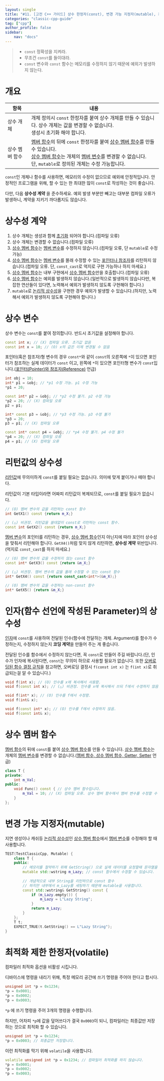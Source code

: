 ```yaml
---
layout: single
title: "#11. [고전 C++ 가이드] 상수 한정자(const), 변경 가능 지정자(mutable), 최적화 제한 한정자(volatile)"
categories: "classic-cpp-guide"
tag: ["cpp"]
author_profile: false
sidebar: 
    nav: "docs"
---
```


> * `const` 정확성을 지켜라.
> * 무조건 `const`를 들이대라.
> * `const` 변수와 `const` 함수는 메모리를 수정하지 않기 때문에 예외가 발생하지 않는다.

# 개요

|항목|내용|
|--|--|
|상수 개체|개체 정의시 `const` 한정자를 붙여 상수 개체를 만들 수 있습니다. 상수 개체는 값을 변경할 수 없습니다.<br/>생성시 초기화 해야 합니다.|
|상수 멤버 함수|[멤버 함수](https://tango1202.github.io/classic-cpp-oop/classic-cpp-oop-member-function/#%EB%A9%A4%EB%B2%84-%ED%95%A8%EC%88%98)의 뒤에 `const` 한정자를 붙여 [상수 멤버 함수](https://tango1202.github.io/classic-cpp-oop/classic-cpp-oop-member-function/#%EC%83%81%EC%88%98-%EB%A9%A4%EB%B2%84-%ED%95%A8%EC%88%98)를 만들 수 있습니다.<br/>[상수 멤버 함수](https://tango1202.github.io/classic-cpp-oop/classic-cpp-oop-member-function/#%EC%83%81%EC%88%98-%EB%A9%A4%EB%B2%84-%ED%95%A8%EC%88%98)는 개체의 [멤버 변수](https://tango1202.github.io/classic-cpp-oop/classic-cpp-oop-member-variable/)를 변경할 수 없습니다.<br/>단, `mutable`로 정의된 개체는 수정 가능합니다.|

`const`인 개체나 함수를 사용하면, 메모리의 수정이 없으므로 예외에 안정적입니다. 안정적인 프로그램을 위해, 할 수 있는 한 최대한 많이 `const`로 작성하는 것이 좋습니다.

다만, 다음 **상수성 계약** 을 준수하세요. 예외 발생 부분만 빼고는 대부분 컴파일 오류가 발생하니, 계약을 지키기 까다롭지도 않습니다.

# 상수성 계약

1. 상수 개체는 생성과 함께 [초기화](https://tango1202.github.io/classic-cpp-guide/classic-cpp-guide-initialization/) 되어야 합니다.(컴파일 오류)
2. 상수 개체는 변경할 수 없습니다.(컴파일 오류)
3. [상수 멤버 함수](https://tango1202.github.io/classic-cpp-oop/classic-cpp-oop-member-function/#%EC%83%81%EC%88%98-%EB%A9%A4%EB%B2%84-%ED%95%A8%EC%88%98)는 [멤버 변수](https://tango1202.github.io/classic-cpp-oop/classic-cpp-oop-member-variable/)를 수정하지 않습니다.(컴파일 오류, 단 `mutable`로 수정 가능)
4. [상수 멤버 함수](https://tango1202.github.io/classic-cpp-oop/classic-cpp-oop-member-function/#%EC%83%81%EC%88%98-%EB%A9%A4%EB%B2%84-%ED%95%A8%EC%88%98)는 [멤버 변수](https://tango1202.github.io/classic-cpp-oop/classic-cpp-oop-member-variable/)를 몰래 수정할 수 있는 [포인터나 참조자](https://tango1202.github.io/classic-cpp-guide/classic-cpp-guide-pointer-reference/)를 리턴하지 않습니다.(컴파일 오류. 단, `const_cast`로 억지로 구현 가능하나 하지 마세요.)
5. [상수 멤버 함수](https://tango1202.github.io/classic-cpp-oop/classic-cpp-oop-member-function/#%EC%83%81%EC%88%98-%EB%A9%A4%EB%B2%84-%ED%95%A8%EC%88%98)는 내부 구현에서 [상수 멤버 함수](https://tango1202.github.io/classic-cpp-oop/classic-cpp-oop-member-function/#%EC%83%81%EC%88%98-%EB%A9%A4%EB%B2%84-%ED%95%A8%EC%88%98)만을 호출합니다.(컴파일 오류)
6. [상수 멤버 함수](https://tango1202.github.io/classic-cpp-oop/classic-cpp-oop-member-function/#%EC%83%81%EC%88%98-%EB%A9%A4%EB%B2%84-%ED%95%A8%EC%88%98)는 예외를 발생하지 않습니다.(일반적으로 발생하지 않습니다만, 복잡한 연산들이 있다면, 노력해서 예외가 발생하지 않도록 구현해야 합니다.)
7. `mutable`로 [논리적 상수성](https://tango1202.github.io/cpp-coding-pattern/cpp-coding-pattern-logical-const/)을 구현한 경우 예외가 발생할 수 있습니다.(하지만, 노력해서 예외가 발생하지 않도록 구현해야 합니다.)


# 상수 변수

상수 변수는 `const`를 붙여 정의합니다. 반드시 초기값을 설정해야 합니다. 

```cpp
const int x; // (X) 컴파일 오류. 초기값 없음
const int x = 10; // (O) x의 값은 이제 변경될 수 없음
```

포인터(혹은 참조자)형 변수의 경우 `const*`와 같이 `const`의 오른쪽에 `*`이 있으면 포인터가 참조하는 실제 데이터가 `const` 이고, 왼쪽에 `*`이 있으면 포인터형 변수가 `const`입니다.([포인터(Pointer)와 참조자(Reference)](https://tango1202.github.io/classic-cpp-guide/classic-cpp-guide-pointer-reference/) 언급)

```cpp
int obj = 10;
int* p1 = &obj; // *p1 수정 가능. p1 수정 가능
*p1 = 20;

const int* p2 = &obj; // *p2 수정 불가. p2 수정 가능
*p2 = 20; // (X) 컴파일 오류
p2 = p1;

int* const p3 = &obj; // *p3 수정 가능. p3 수정 불가
*p3 = 20;
p3 = p1; // (X) 컴파일 오류

const int* const p4 = &obj; // *p4 수정 불가. p4 수정 불가
*p4 = 20; // (X) 컴파일 오류
p4 = p1; // (X) 컴파일 오류
```

# 리턴값의 상수성

[리턴값](https://tango1202.github.io/classic-cpp-guide/classic-cpp-guide-function/#%EB%A6%AC%ED%84%B4%EA%B0%92)에 무의미하게 `const`를 붙일 필요는 없습니다. 의미에 맞게 붙이거나 떼야 합니다.

리턴값이 기본 타입이라면 어짜피 리턴값이 복제되므로, `const`를 붙일 필요가 없습니다.

```cpp
// (O) 멤버 변수의 값을 리턴하는 const 함수
int GetX1() const {return m_X;} 

// (△) 비권장. 리턴값을 쓸데없이 const로 리턴하는 const 함수. 
const int GetX2() const {return m_X;} 
```

[멤버 변수](https://tango1202.github.io/classic-cpp-oop/classic-cpp-oop-member-variable/)의 포인터를 리턴하는 경우, [상수 멤버 함수](https://tango1202.github.io/classic-cpp-oop/classic-cpp-oop-member-function/#%EC%83%81%EC%88%98-%EB%A9%A4%EB%B2%84-%ED%95%A8%EC%88%98)인지 아닌지에 따라 포인터 상수성을 맞춰서 리턴해야 합니다. `GetX4()`처럼 맞지 않게 리턴하면, **상수성 계약** 위반입니다.(억지로 `const_cast`를 하지 마세요.)

```cpp
// (O) 멤버 변수의 값을 수정하지 않는 const 함수
const int* GetX3() const {return &m_X;}    

// (△) 비권장. 멤버 변수의 값을 몰래 수정할 수 있는 const 함수
int* GetX4() const {return const_cast<int*>(&m_X);}

// (O) 맴버 변수의 값을 수정하는 non-const 함수      
int* GetX5() {return &m_X;} 	                        
```

# 인자(함수 선언에 작성된 Parameter)의 상수성

[인자](https://tango1202.github.io/classic-cpp-guide/classic-cpp-guide-function/#%EC%9D%B8%EC%9E%90%EB%A7%A4%EA%B0%9C%EB%B3%80%EC%88%98-parameter)에 `const`를 사용하여 전달된 인수(함수에 전달하는 개체. Argument)를 함수가 수정하는지, 수정하지 않는지 **코딩 계약**을 만들어 주는 게 좋습니다. 

전달된 인수를 함수에서 수정하지 않는다면, 꼭 `const`로 만들어 주길 바랍니다.(단, 인수가 인자에 복사된다면, `const`는 무의미 하므로 사용할 필요가 없습니다. 또한 [오버로딩된 함수 결정 규칙](https://tango1202.github.io/classic-cpp-guide/classic-cpp-guide-function/#%EC%98%A4%EB%B2%84%EB%A1%9C%EB%94%A9%EB%90%9C-%ED%95%A8%EC%88%98-%EA%B2%B0%EC%A0%95-%EA%B7%9C%EC%B9%99)을 참고하면, 오버로딩 결정시 `f(const int x)` 는 `f(int x)`로 취급되는걸 알 수 있습니다.)

```cpp
void f(int x); // (O) 인수를 x에 복사해서 사용함.
void f(const int x); // (△) 비권장. 인수를 x에 복사해서 쓰되 f에서 수정하지 않음. 호출하는 쪽에선 무의미

void f(int* x); // (O) 인수를 f에서 수정함.
void f(int& x); 

void f(const int* x); // (O) 인수를 f에서 수정하지 않음.
void f(const int& x);   
```
# 상수 멤버 함수

[멤버 함수](https://tango1202.github.io/classic-cpp-oop/classic-cpp-oop-member-function/#%EB%A9%A4%EB%B2%84-%ED%95%A8%EC%88%98)의 뒤에 `const`를 붙여 [상수 멤버 함수](https://tango1202.github.io/classic-cpp-oop/classic-cpp-oop-member-function/#%EC%83%81%EC%88%98-%EB%A9%A4%EB%B2%84-%ED%95%A8%EC%88%98)를 만들 수 있습니다. [상수 멤버 함수](https://tango1202.github.io/classic-cpp-oop/classic-cpp-oop-member-function/#%EC%83%81%EC%88%98-%EB%A9%A4%EB%B2%84-%ED%95%A8%EC%88%98)는 개체의 [멤버 변수](https://tango1202.github.io/classic-cpp-oop/classic-cpp-oop-member-variable/)를 변경할 수 없습니다.([멤버 함수, 상수 멤버 함수, Getter, Setter](https://tango1202.github.io/classic-cpp-oop/classic-cpp-oop-member-function/) 언급)

```cpp
class T {
private:
    int m_Val;
public:
    void Func() const { // 상수 멤버 함수입니다.
        m_Val = 10; // (X) 컴파일 오류. 상수 멤버 함수에서 멤버 변수를 수정할 수 없습니다.
    }
};
```

# 변경 가능 지정자(mutable)

지연 생성이나 캐쉬등 [논리적 상수성](https://tango1202.github.io/cpp-coding-pattern/cpp-coding-pattern-logical-const/)인 [상수 멤버 함수](https://tango1202.github.io/classic-cpp-oop/classic-cpp-oop-member-function/#%EC%83%81%EC%88%98-%EB%A9%A4%EB%B2%84-%ED%95%A8%EC%88%98)에서 [멤버 변수](https://tango1202.github.io/classic-cpp-oop/classic-cpp-oop-member-variable/)를 수정해야 할 때 사용합니다.

```cpp
TEST(TestClassicCpp, Mutable) {
    class T {
    public:
        // 메모리를 절약하기 위해 GetString() 으로 실제 데이터를 요청할때 문자열을 채울겁니다.
        mutable std::wstring m_Lazy; // const 함수에서 수정할 수 있습니다.
        
        // 개념적으로 내부 String을 리턴하므로 const 함수
        // 하지만 내부에서 m_Lazy를 세팅하기 때문에 mutable을 사용합니다.
        const std::wstring& GetString() const {
            if (m_Lazy.empty()) {
                m_Lazy = L"Lazy String";
            }
            return m_Lazy;
        }
    };
    T t;
    EXPECT_TRUE(t.GetString() == L"Lazy String");
}
```

# 최적화 제한 한정자(volatile)

컴파일러 최적화 옵션을 비활성 시킵니다.

디바이스에 명령을 내리기 위해, 특정 메모리 공간에 쓰기 명령을 주어야 한다고 합시다.

```cpp
unsigned int *p = 0x1234;
*p = 0x0001;
*p = 0x0002;
*p = 0x0003;
```

`*p` 에 쓰기 명령을 주어 3개의 명령을 수행합니다.

하지만, 어차피 `*p`에 값을 덮어쓰다가 결국 `0x0003`이 되니, 컴파일러는 최종값만 저장하는 것으로 최적화 할 수 있습니다.

```cpp
unsigned int *p = 0x1234;
*p = 0x0003; // 최종값만 저장합니다.
```

이런 최적화를 막기 위해 `volatile`을 사용합니다.

```cpp
volatile unsigned int *p = 0x1234; // 컴파일러 최적화를 하지 않습니다.
*p = 0x0001;
*p = 0x0002;
*p = 0x0003;
```



